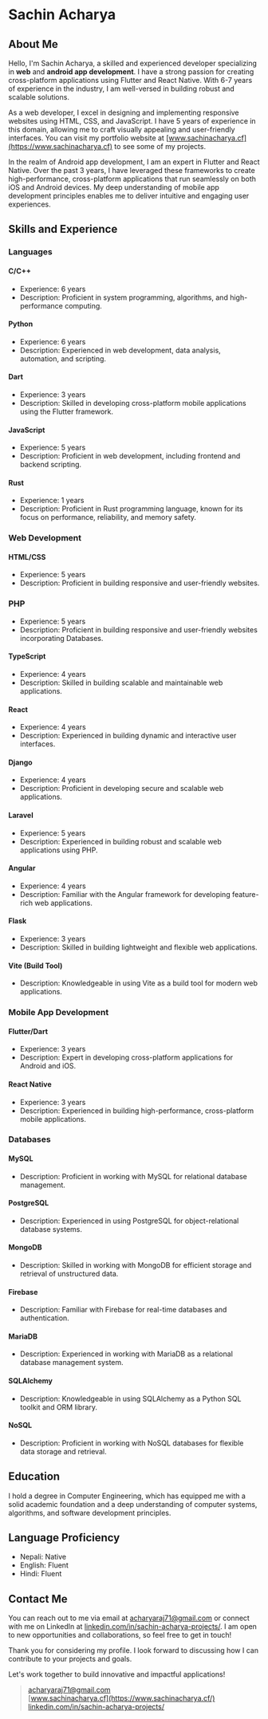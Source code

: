 # Sachin Acharya

## About Me
Hello, I'm Sachin Acharya, a skilled and experienced developer specializing in **web** and **android app development**. I have a strong passion for creating cross-platform applications using Flutter and React Native. With 6-7 years of experience in the industry, I am well-versed in building robust and scalable solutions.

As a web developer, I excel in designing and implementing responsive websites using HTML, CSS, and JavaScript. I have 5 years of experience in this domain, allowing me to craft visually appealing and user-friendly interfaces. You can visit my portfolio website at [www.sachinacharya.cf](https://www.sachinacharya.cf) to see some of my projects.

In the realm of Android app development, I am an expert in Flutter and React Native. Over the past 3 years, I have leveraged these frameworks to create high-performance, cross-platform applications that run seamlessly on both iOS and Android devices. My deep understanding of mobile app development principles enables me to deliver intuitive and engaging user experiences.

## Skills and Experience

### Languages

#### C/C++
- Experience: 6 years
- Description: Proficient in system programming, algorithms, and high-performance computing.

#### Python
- Experience: 6 years
- Description: Experienced in web development, data analysis, automation, and scripting.

#### Dart
- Experience: 3 years
- Description: Skilled in developing cross-platform mobile applications using the Flutter framework.

#### JavaScript
- Experience: 5 years
- Description: Proficient in web development, including frontend and backend scripting.

#### Rust
- Experience: 1 years
- Description: Proficient in Rust programming language, known for its focus on performance, reliability, and memory safety.

### Web Development

#### HTML/CSS
- Experience: 5 years
- Description: Proficient in building responsive and user-friendly websites.

### PHP
- Experience: 5 years
- Description: Proficient in building responsive and user-friendly websites incorporating Databases.

#### TypeScript
- Experience: 4 years
- Description: Skilled in building scalable and maintainable web applications.

#### React
- Experience: 4 years
- Description: Experienced in building dynamic and interactive user interfaces.

#### Django
- Experience: 4 years
- Description: Proficient in developing secure and scalable web applications.

#### Laravel
- Experience: 5 years
- Description: Experienced in building robust and scalable web applications using PHP.

#### Angular
- Experience: 4 years
- Description: Familiar with the Angular framework for developing feature-rich web applications.

#### Flask
- Experience: 3 years
- Description: Skilled in building lightweight and flexible web applications.

#### Vite (Build Tool)
- Description: Knowledgeable in using Vite as a build tool for modern web applications.

### Mobile App Development

#### Flutter/Dart
- Experience: 3 years
- Description: Expert in developing cross-platform applications for Android and iOS.

#### React Native
- Experience: 3 years
- Description: Experienced in building high-performance, cross-platform mobile applications.

### Databases

#### MySQL
- Description: Proficient in working with MySQL for relational database management.

#### PostgreSQL
- Description: Experienced in using PostgreSQL for object-relational database systems.

#### MongoDB
- Description: Skilled in working with MongoDB for efficient storage and retrieval of unstructured data.

#### Firebase
- Description: Familiar with Firebase for real-time databases and authentication.

#### MariaDB
- Description: Experienced in working with MariaDB as a relational database management system.

#### SQLAlchemy
- Description: Knowledgeable in using SQLAlchemy as a Python SQL toolkit and ORM library.

#### NoSQL
- Description: Proficient in working with NoSQL databases for flexible data storage and retrieval.

## Education
I hold a degree in Computer Engineering, which has equipped me with a solid academic foundation and a deep understanding of computer systems, algorithms, and software development principles.

## Language Proficiency
- Nepali: Native
- English: Fluent
- Hindi: Fluent

## Contact Me
You can reach out to me via email at [acharyaraj71@gmail.com](mailto:acharyaraj71@gmail.com) or connect with me on LinkedIn at [linkedin.com/in/sachin-acharya-projects/](https://www.linkedin.com/in/sachin-acharya-projects/). I am open to new opportunities and collaborations, so feel free to get in touch!

Thank you for considering my profile. I look forward to discussing how I can contribute to your projects and goals.

Let's work together to build innovative and impactful applications!


> [acharyaraj71@gmail.com](mailto:acharyaraj71@gmail.com)  
> [www.sachinacharya.cf](https://www.sachinacharya.cf/)  
> [linkedin.com/in/sachin-acharya-projects/](https://www.linkedin.com/in/sachin-acharya-projects/)
